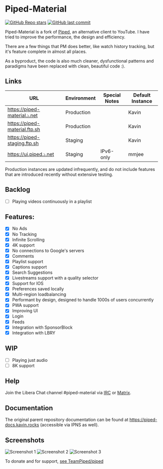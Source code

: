 # Piped-Material

[![GitHub Repo stars](https://img.shields.io/github/stars/mmjee/Piped-redesign?style=social)](https://github.com/mmjee/Piped-redesign/stargazers)
[![GitHub last commit](https://img.shields.io/github/last-commit/mmjee/Piped-redesign)](https://github.com/mmjee/Piped-redesign/commits)

Piped-Material is a fork of [Piped](https://github.com/TeamPiped/piped), an alternative client to YouTube. I have tried to improve the performance, the design and efficiency.

There are a few things that PM does better, like watch history tracking, but it's feature complete in almost all places.

As a byproduct, the code is also much cleaner, dysfunctional patterns and paradigms have been replaced with clean, beautiful code :).

## Links

| URL                           | Environment | Special Notes | Default Instance |
|-------------------------------|-------------|---------------|------------------|
| https://piped-material.১.net  | Production  |               | Kavin            |
| https://piped-material.ftp.sh | Production  |               | Kavin            |
| https://piped-staging.ftp.sh  | Staging     |               | Kavin            |
| https://ui.piped.১.net        | Staging     | IPv6-only     | mmjee            |

Production instances are updated infrequently, and do not include features that are introduced recently without extensive testing.
## Backlog

- [ ] Playing videos continuously in a playlist

## Features:

- [x] No Ads
- [x] No Tracking
- [x] Infinite Scrolling
- [x] 4K support
- [x] No connections to Google's servers
- [x] Comments
- [x] Playlist support
- [x] Captions support
- [x] Search Suggestions
- [x] Livestreams support with a quality selector
- [x] Support for IOS
- [x] Preferences saved locally
- [x] Multi-region loadbalancing
- [x] Performant by design, designed to handle 1000s of users concurrently
- [x] PWA support
- [x] Improving UI
- [x] Login
- [x] Feeds
- [x] Integration with SponsorBlock
- [x] Integration with LBRY

## WIP

- [ ] Playing just audio
- [ ] 8K support

## Help

Join the Libera Chat channel #piped-material via [IRC](ircs://irc.libera.chat:6697/#piped-material) or [Matrix](https://matrix.to/#/#piped-material:libera.chat).

## Documentation

The original parent repository documentation can be found at https://piped-docs.kavin.rocks (accessible via IPNS as well).

## Screenshots

![Screenshot 1](https://piped-ng-assets.xn--17b.net/screenshot1.png)
![Screenshot 2](https://piped-ng-assets.xn--17b.net/screenshot2.png)
![Screenshot 3](https://piped-ng-assets.xn--17b.net/screenshot3.png)

To donate and for support, [see TeamPiped/piped](https://github.com/TeamPiped/piped)
